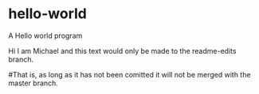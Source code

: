 # hello-world
A Hello world program

Hi I am Michael and this text would only be made to the readme-edits branch. 


#That is, as long as it has not been comitted it will not be merged with the master branch.
